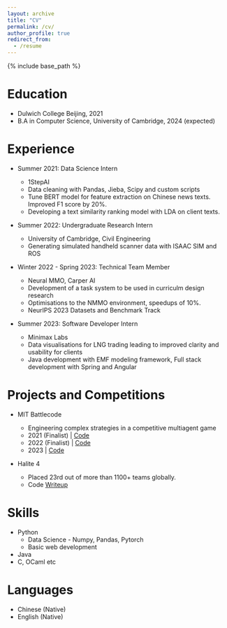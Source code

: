```yaml
---
layout: archive
title: "CV"
permalink: /cv/
author_profile: true
redirect_from:
  - /resume
---
```


{% include base_path %}

Education
======
* Dulwich College Beijing, 2021
* B.A in Computer Science, University of Cambridge, 2024 (expected)

Experience
======
* Summer 2021: Data Science Intern
  * 1StepAI
  * Data cleaning with Pandas, Jieba, Scipy and custom scripts
  * Tune BERT model for feature extraction on Chinese news texts. Improved F1 score by 20%.
  * Developing a text similarity ranking model with LDA on client texts.

* Summer 2022: Undergraduate Research Intern
  * University of Cambridge, Civil Engineering
  * Generating simulated handheld scanner data with ISAAC SIM and ROS

* Winter 2022 - Spring 2023: Technical Team Member
  * Neural MMO, Carper AI
  * Development of a task system to be used in curriculm design research
  * Optimisations to the NMMO environment, speedups of 10%.
  * NeurIPS 2023 Datasets and Benchmark Track

* Summer 2023: Software Developer Intern
  * Minimax Labs
  * Data visualisations for LNG trading leading to improved clarity and usability for clients
  * Java development with EMF modeling framework, Full stack development with Spring and Angular

Projects and Competitions
======
* MIT Battlecode
  * Engineering complex strategies in a competitive multiagent game
  * 2021 (Finalist) | [Code](https://github.com/pranayagra/Battlecode2021)
  * 2022 (Finalist) | [Code](https://github.com/MarkHaoxiang/CU-Battlecode-2022)
  * 2023 | [Code](https://github.com/Andy-Zhou-wz337/Battlecode23)

* Halite 4
  * Placed 23rd out of more than 1100+ teams globally.
  * Code [Writeup](https://www.kaggle.com/c/halite/discussion/185626)

Skills
======
* Python
  * Data Science - Numpy, Pandas, Pytorch
  * Basic web development
* Java
* C, OCaml etc
  
Languages
======
* Chinese (Native)
* English (Native)
